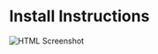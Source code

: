# Install Instructions

![HTML Screenshot](https://raw.githubusercontent.com/xRealNeon/80sBaby-Rework/gh-pages/gif.gif)
